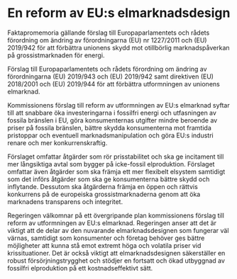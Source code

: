 # En reform av EU:s elmarknadsdesign

Faktapromemoria gällande förslag till Europaparlamentets och rådets förordning om ändring av förordningarna (EU) nr 1227/2011 och (EU) 2019/942 för att förbättra unionens skydd mot otillbörlig marknadspåverkan på grossistmarknaden för energi.

Förslag till Europaparlamentets och rådets förordning om ändring av förordningarna (EU) 2019/943 och (EU) 2019/942 samt direktiven (EU) 2018/2001 och (EU) 2019/944 för att förbättra utformningen av unionens elmarknad.

Kommissionens förslag till reform av utformningen av EU:s elmarknad syftar till att snabbare öka investeringarna i fossilfri energi och utfasningen av fossila bränslen i EU, göra konsumenternas utgifter mindre beroende av priser på fossila bränslen, bättre skydda konsumenterna mot framtida pristoppar och eventuell marknadsmanipulation och göra EU:s industri renare och mer konkurrenskraftig.

Förslaget omfattar åtgärder som rör prisstabilitet och ska ge incitament till mer långsiktiga avtal som bygger på icke\-fossil elproduktion. Förslaget omfattar även åtgärder som ska främja ett mer flexibelt elsystem samtidigt som det införs åtgärder som ska ge konsumenterna bättre skydd och inflytande. Dessutom ska åtgärderna främja en öppen och rättvis konkurrens på de europeiska grossistmarknaderna genom att öka marknadens transparens och integritet.

Regeringen välkomnar på ett övergripande plan kommissionens förslag till reform av utformningen av EU:s elmarknad. Regeringen anser att det är viktigt att de delar av den nuvarande elmarknadsdesignen som fungerar väl värnas, samtidigt som konsumenter och företag behöver ges bättre möjligheter att kunna stå emot extremt höga och volatila priser vid krissituationer. Det är också viktigt att elmarknadsdesignen säkerställer en robust försörjningstrygghet och stödjer en fortsatt och ökad utbyggnad av fossilfri elproduktion på ett kostnadseffektivt sätt.
